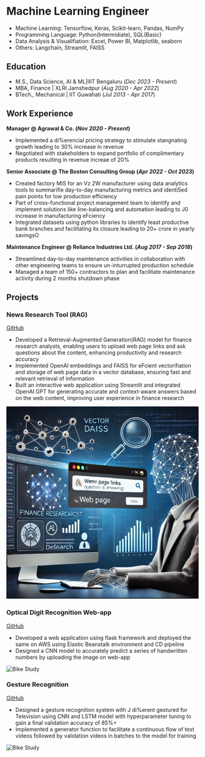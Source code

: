 # Machine Learning Engineer

- Machine Learning: Tensorflow, Keras, Scikit-learn, Pandas, NumPy
- Programming Language: Python(Intermidiate), SQL(Basic)
- Data Analysis & Visualifiation: Excel, Power BI, Matplotlib, seaborn
- Others: Langchain, Streamlit, FAISS

## Education
- M.S., Data Science, AI & ML|IIIT Bengaluru (_Dec 2023 - Present_)								       		
- MBA, Finance	| XLRI Jamshedpur (_Aug 2020 - Apr 2022_)	 			        		
- BTech., Mechanical | IIT Guwahati (_Jul 2013 - Apr 2017_)

## Work Experience
**Manager @ Agrawal & Co. (_Nov 2020 - Present_)**
- Implemented a di%erencial pricing strategy to stimulate stangnating growth leading to 30% increase in revenue
- Negotiated with stakeholders to expand portfolio of complimentary products resulting in revenue increae of 20%

**Senior Associate @ The Boston Consulting Group (_Apr 2022 - Oct 2023_)**
- Created factory MIS for an Vz 2W manufacturer using data analytics tools to summarifie day-to-day manufacturing metrics and identi5ed pain points for low production efficiency
- Part of cross-functional project management team to identify and implement solutions like line-balancing and automation leading to J0  increase in manufacturing eFciency
- Integrated datasets using python libraries to identify least productive bank branches and facilitating its closure leading to 20+ crore in yearly savingsO

**Maintenance Engineer @ Reliance Industries Ltd. (_Aug 2017 - Sep 2018_)**
- Streamlined day-to-day maintenance activities in collaboration with other engineering teams to ensure un-inturrupted production schedule
- Managed a team of 150+ contractors to plan and facilitate maintenance activity during 2 months shutdown phase

## Projects
### News Research Tool (RAG)
[GitHub](https://github.com/achamaria2701/News-Research-Tool)
- Developed a Retrieval-Augmented Generation(RAG) model for finance research analysts, enabling users to upload web page links and ask questions about the content, enhancing productivity and research accuracy
- Implemented OpenAI embeddings and FAISS for eFcient vectorifiation and storage of web page data in a vector database, ensuring fast and relevant retrieval of information
- Built an interactive web application using Streamlit and integrated OpenAI GPT for generating accurate and context-aware answers based on the web content, improving user experience in finance research

![News Research](/assets/img/News_Research_Tool.jpg)

### Optical Digit Recognition Web-app
[GitHub](https://github.com/achamaria2701/digitrecognition)

- Developed a web application using flask framework and deployed the same on AWS using Elastic Beanstalk environment and CD pipeline
- Designed a CNN model to accurately predict a series of handwritten numbers by uploading the image on web-app

![Bike Study](/assets/img/bike_study.jpeg)

### Gesture Recognition
[GitHub](https://github.com/achamaria2701/digitrecognition)

- Designed a gesture recognition system with J di%erent gestured for Television using CNN and LSTM model with hyperparameter tuning to gain a final validation accuracy of 85%+
- Implemented a generator function to facilitate a continuous flow of test videos followed by validation videos in batches to the model for training

![Bike Study](/assets/img/bike_study.jpeg)
